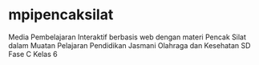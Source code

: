 # mpipencaksilat
Media Pembelajaran Interaktif berbasis web dengan materi Pencak Silat dalam Muatan Pelajaran Pendidikan Jasmani Olahraga dan Kesehatan SD Fase C Kelas 6
